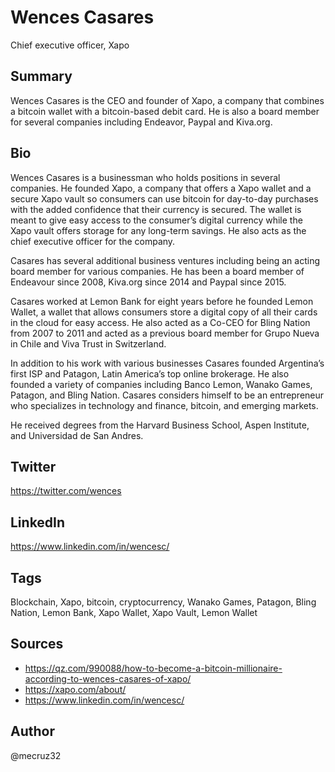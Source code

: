 # Wences Casares
Chief executive officer, Xapo

## Summary
Wences Casares is the CEO and founder of Xapo, a company that combines a bitcoin wallet with a bitcoin-based debit card. He is also a board member for several companies including Endeavor, Paypal and Kiva.org. 

## Bio
Wences Casares is a businessman who holds positions in several companies. He founded Xapo, a company that offers a Xapo wallet and a secure Xapo vault so consumers can use bitcoin for day-to-day purchases with the added confidence that their currency is secured. The wallet is meant to give easy access to the consumer’s digital currency while the Xapo vault offers storage for any long-term savings. He also acts as the chief executive officer for the company.

Casares has several additional business ventures including being an acting board member for various companies. He has been a board member of Endeavour since 2008, Kiva.org since 2014 and Paypal since 2015. 

Casares worked at Lemon Bank for eight years before he founded Lemon Wallet, a wallet that allows consumers store a digital copy of all their cards in the cloud for easy access. He also acted as a Co-CEO for Bling Nation from 2007 to 2011 and acted as a previous board member for Grupo Nueva in Chile and Viva Trust in Switzerland.

In addition to his work with various businesses Casares founded Argentina’s first ISP and Patagon, Latin America’s top online brokerage. He also founded a variety of companies including Banco Lemon, Wanako Games, Patagon, and Bling Nation. Casares considers himself to be an entrepreneur who specializes in technology and finance, bitcoin, and emerging markets. 

He received degrees from the Harvard Business School, Aspen Institute, and Universidad de San Andres.

## Twitter
https://twitter.com/wences

## LinkedIn
https://www.linkedin.com/in/wencesc/

## Tags
Blockchain, Xapo, bitcoin, cryptocurrency, Wanako Games, Patagon, Bling Nation, Lemon Bank, Xapo Wallet, Xapo Vault, Lemon Wallet

## Sources
* https://qz.com/990088/how-to-become-a-bitcoin-millionaire-according-to-wences-casares-of-xapo/
* https://xapo.com/about/
* https://www.linkedin.com/in/wencesc/

## Author
@mecruz32
